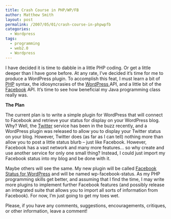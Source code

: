 ```yaml
---
title: Crash Course in PHP/WP/FB
author: Matthew Smith
layout: post
permalink: /2007/05/01/crash-course-in-phpwpfb
categories:
  - Wordpress
tags:
  - programming
  - web2.0
  - Wordpress
---
```

I have decided it is time to dabble in a little PHP coding. Or get a little deeper than I have gone before. At any rate, I&#8217;ve decided it&#8217;s time for me to produce a WordPress plugin. To accomplish this feat, I must learn a bit of [PHP][1] syntax, the idiosyncrasies of the [WordPress ][2]API, and a little bit of the [Facebook][3] API. It&#8217;s time to see how beneficial my Java programming class really was.

**The Plan**

The current plan is to write a simple plugin for WordPress that will connect to Facebook and retrieve your status for display on your WordPress blog. Why? Well, the [Twitter][4] service has been in the buzz recently, and a WordPress plugin was released to allow you to display your Twitter status on your blog. However, Twitter does (as far as I can tell) nothing more than allow you to post a little status blurb &#8211; just like Facebook. However, Facebook has a vast network and many more features&#8230; so why create and use another service for only one small thing? Instead, I could just import my Facebook status into my blog and be done with it.

Maybe others will see the same. My new plugin will be called [Facebook Status for WordPress][5] and will be named wp-facebook-status. As my PHP programming skills get better, and assuming that I find the time, I may write more plugins to implement further Facebook features (and possibly release an integrated suite that allows you to import all sorts of information from Facebook). For now, I&#8217;m just going to get my toes wet.

Please, if you have any comments, suggestions, encouragements, critiques, or other information, leave a comment!

 [1]: http://php.net
 [2]: http://wordpress.org
 [3]: http://facebook.com
 [4]: http://twitter.com
 [5]: http://digivation.net/wordpress/wp_facebook_status/